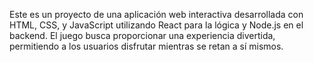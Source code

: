 Este es un proyecto de una aplicación web interactiva desarrollada con HTML, CSS, y JavaScript utilizando React para la lógica y Node.js en el backend. El juego busca proporcionar una experiencia divertida, permitiendo a los usuarios disfrutar mientras se retan a sí mismos.

